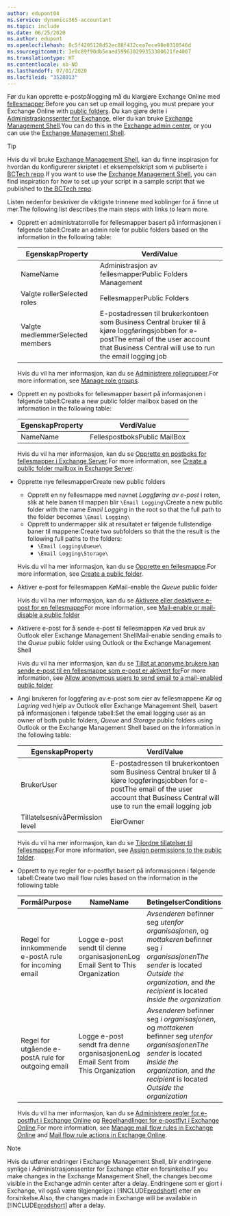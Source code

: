 ```yaml
---
author: edupont04
ms.service: dynamics365-accountant
ms.topic: include
ms.date: 06/25/2020
ms.author: edupont
ms.openlocfilehash: 8c5f4205128d52ec88f432cea7ece98e0310546d
ms.sourcegitcommit: 3e9c89f90db5eaed599630299353300621fe4007
ms.translationtype: HT
ms.contentlocale: nb-NO
ms.lasthandoff: 07/01/2020
ms.locfileid: "3528013"
---
```

<span data-ttu-id="078c8-101">Før du kan opprette e-postpålogging må du klargjøre Exchange Online med [fellesmapper](/exchange/collaboration/public-folders/public-folders?view=exchserver-2019).</span><span class="sxs-lookup"><span data-stu-id="078c8-101">Before you can set up email logging, you must prepare your Exchange Online with [public folders](/exchange/collaboration/public-folders/public-folders?view=exchserver-2019).</span></span> <span data-ttu-id="078c8-102">Du kan gjøre dette i [Administrasjonssenter for Exchange](/Exchange/architecture/client-access/exchange-admin-center?view=exchserver-2019), eller du kan bruke [Exchange Management Shell](/powershell/exchange/exchange-management-shell?view=exchange-ps).</span><span class="sxs-lookup"><span data-stu-id="078c8-102">You can do this in the [Exchange admin center](/Exchange/architecture/client-access/exchange-admin-center?view=exchserver-2019), or you can use the [Exchange Management Shell](/powershell/exchange/exchange-management-shell?view=exchange-ps).</span></span>  

> [!TIP]
> <span data-ttu-id="078c8-103">Hvis du vil bruke [Exchange Management Shell](/powershell/exchange/exchange-management-shell?view=exchange-ps), kan du finne inspirasjon for hvordan du konfigurerer skriptet i et eksempelskript som vi publiserte i [BCTech repo](https://github.com/microsoft/BCTech/tree/master/samples/EmailLogging).</span><span class="sxs-lookup"><span data-stu-id="078c8-103">If you want to use the [Exchange Management Shell](/powershell/exchange/exchange-management-shell?view=exchange-ps), you can find inspiration for how to set up your script in a sample script that we published to [the BCTech repo](https://github.com/microsoft/BCTech/tree/master/samples/EmailLogging).</span></span>

<span data-ttu-id="078c8-104">Listen nedenfor beskriver de viktigste trinnene med koblinger for å finne ut mer.</span><span class="sxs-lookup"><span data-stu-id="078c8-104">The following list describes the main steps with links to learn more.</span></span>  

- <span data-ttu-id="078c8-105">Opprett en administratorrolle for fellesmapper basert på informasjonen i følgende tabell:</span><span class="sxs-lookup"><span data-stu-id="078c8-105">Create an admin role for public folders based on the information in the following table:</span></span>

  |<span data-ttu-id="078c8-106">Egenskap</span><span class="sxs-lookup"><span data-stu-id="078c8-106">Property</span></span>        |<span data-ttu-id="078c8-107">Verdi</span><span class="sxs-lookup"><span data-stu-id="078c8-107">Value</span></span>                     |
  |----------------|--------------------------|
  |<span data-ttu-id="078c8-108">Name</span><span class="sxs-lookup"><span data-stu-id="078c8-108">Name</span></span>            |<span data-ttu-id="078c8-109">Administrasjon av fellesmapper</span><span class="sxs-lookup"><span data-stu-id="078c8-109">Public Folders Management</span></span> |
  |<span data-ttu-id="078c8-110">Valgte roller</span><span class="sxs-lookup"><span data-stu-id="078c8-110">Selected roles</span></span>  |<span data-ttu-id="078c8-111">Fellesmapper</span><span class="sxs-lookup"><span data-stu-id="078c8-111">Public Folders</span></span>            |
  |<span data-ttu-id="078c8-112">Valgte medlemmer</span><span class="sxs-lookup"><span data-stu-id="078c8-112">Selected members</span></span>|<span data-ttu-id="078c8-113">E-postadressen til brukerkontoen som Business Central bruker til å kjøre loggføringsjobben for e-post</span><span class="sxs-lookup"><span data-stu-id="078c8-113">The email of the user account that Business Central will use to run the email logging job</span></span>|

  <span data-ttu-id="078c8-114">Hvis du vil ha mer informasjon, kan du se [Administrere rollegrupper](/exchange/permissions/role-groups?view=exchserver-2019).</span><span class="sxs-lookup"><span data-stu-id="078c8-114">For more information, see [Manage role groups](/exchange/permissions/role-groups?view=exchserver-2019).</span></span>

- <span data-ttu-id="078c8-115">Opprett en ny postboks for fellesmapper basert på informasjonen i følgende tabell:</span><span class="sxs-lookup"><span data-stu-id="078c8-115">Create a new public folder mailbox based on the information in the following table:</span></span>

  |<span data-ttu-id="078c8-116">Egenskap</span><span class="sxs-lookup"><span data-stu-id="078c8-116">Property</span></span>        |<span data-ttu-id="078c8-117">Verdi</span><span class="sxs-lookup"><span data-stu-id="078c8-117">Value</span></span>                     |
  |----------------|--------------------------|
  |<span data-ttu-id="078c8-118">Name</span><span class="sxs-lookup"><span data-stu-id="078c8-118">Name</span></span>            |<span data-ttu-id="078c8-119">Fellespostboks</span><span class="sxs-lookup"><span data-stu-id="078c8-119">Public MailBox</span></span>            |

  <span data-ttu-id="078c8-120">Hvis du vil ha mer informasjon, kan du se [Opprette en postboks for fellesmapper i Exchange Server](/exchange/collaboration/public-folders/create-public-folder-mailboxes).</span><span class="sxs-lookup"><span data-stu-id="078c8-120">For more information, see [Create a public folder mailbox in Exchange Server](/exchange/collaboration/public-folders/create-public-folder-mailboxes).</span></span>  

- <span data-ttu-id="078c8-121">Opprette nye fellesmapper</span><span class="sxs-lookup"><span data-stu-id="078c8-121">Create new public folders</span></span>

  - <span data-ttu-id="078c8-122">Opprett en ny fellesmappe med navnet *Loggføring av e-post* i roten, slik at hele banen til mappen blir ```\Email Logging\```</span><span class="sxs-lookup"><span data-stu-id="078c8-122">Create a new public folder with the name *Email Logging* in the root so that the full path to the folder becomes ```\Email Logging\```</span></span>
  - <span data-ttu-id="078c8-123">Opprett to undermapper slik at resultatet er følgende fullstendige baner til mappene:</span><span class="sxs-lookup"><span data-stu-id="078c8-123">Create two subfolders so that the the result is the following full paths to the folders:</span></span>
    - ```\Email Logging\Queue\```
    - ```\Email Logging\Storage\```

  <span data-ttu-id="078c8-124">Hvis du vil ha mer informasjon, kan du se [Opprette en fellesmappe](/exchange/collaboration/public-folders/create-public-folders?view=exchserver-2019).</span><span class="sxs-lookup"><span data-stu-id="078c8-124">For more information, see [Create a public folder](/exchange/collaboration/public-folders/create-public-folders?view=exchserver-2019).</span></span>

- <span data-ttu-id="078c8-125">Aktiver e-post for fellesmappen *Kø*</span><span class="sxs-lookup"><span data-stu-id="078c8-125">Mail-enable the *Queue* public folder</span></span>

  <span data-ttu-id="078c8-126">Hvis du vil ha mer informasjon, kan du se [Aktivere eller deaktivere e-post for en fellesmappe](/exchange/collaboration/public-folders/mail-enable-or-disable?view=exchserver-2019)</span><span class="sxs-lookup"><span data-stu-id="078c8-126">For more information, see [Mail-enable or mail-disable a public folder](/exchange/collaboration/public-folders/mail-enable-or-disable?view=exchserver-2019)</span></span>

- <span data-ttu-id="078c8-127">Aktivere e-post for å sende e-post til fellesmappen *Kø* ved bruk av Outlook eller Exchange Management Shell</span><span class="sxs-lookup"><span data-stu-id="078c8-127">Mail-enable sending emails to the *Queue* public folder using Outlook or the Exchange Management Shell</span></span>

  <span data-ttu-id="078c8-128">Hvis du vil ha mer informasjon, kan du se [Tillat at anonyme brukere kan sende e-post til en fellesmappe som e-post er aktivert for](/exchange/collaboration/public-folders/mail-enable-or-disable?view=exchserver-2019#allow-anonymous-users-to-send-email-to-a-mail-enabled-public-folder)</span><span class="sxs-lookup"><span data-stu-id="078c8-128">For more information, see [Allow anonymous users to send email to a mail-enabled public folder](/exchange/collaboration/public-folders/mail-enable-or-disable?view=exchserver-2019#allow-anonymous-users-to-send-email-to-a-mail-enabled-public-folder)</span></span>

- <span data-ttu-id="078c8-129">Angi brukeren for loggføring av e-post som eier av fellesmappene *Kø* og *Lagring* ved hjelp av Outlook eller Exchange Management Shell, basert på informasjonen i følgende tabell:</span><span class="sxs-lookup"><span data-stu-id="078c8-129">Set the email logging user as an owner of both public folders, *Queue* and *Storage* public folders  using Outlook or the Exchange Management Shell based on the information in the following table:</span></span>

  |<span data-ttu-id="078c8-130">Egenskap</span><span class="sxs-lookup"><span data-stu-id="078c8-130">Property</span></span>        |<span data-ttu-id="078c8-131">Verdi</span><span class="sxs-lookup"><span data-stu-id="078c8-131">Value</span></span>                     |
  |----------------|--------------------------|
  |<span data-ttu-id="078c8-132">Bruker</span><span class="sxs-lookup"><span data-stu-id="078c8-132">User</span></span>            |<span data-ttu-id="078c8-133">E-postadressen til brukerkontoen som Business Central bruker til å kjøre loggføringsjobben for e-post</span><span class="sxs-lookup"><span data-stu-id="078c8-133">The email of the user account that Business Central will use to run the email logging job</span></span>|
  |<span data-ttu-id="078c8-134">Tillatelsesnivå</span><span class="sxs-lookup"><span data-stu-id="078c8-134">Permission level</span></span>|<span data-ttu-id="078c8-135">Eier</span><span class="sxs-lookup"><span data-stu-id="078c8-135">Owner</span></span>                     |

  <span data-ttu-id="078c8-136">Hvis du vil ha mer informasjon, kan du se [Tilordne tillatelser til fellesmapper](/exchange/collaboration-exo/public-folders/set-up-public-folders#step-3-assign-permissions-to-the-public-folder).</span><span class="sxs-lookup"><span data-stu-id="078c8-136">For more information, see [Assign permissions to the public folder](/exchange/collaboration-exo/public-folders/set-up-public-folders#step-3-assign-permissions-to-the-public-folder).</span></span>

- <span data-ttu-id="078c8-137">Opprett to nye regler for e-postflyt basert på informasjonen i følgende tabell:</span><span class="sxs-lookup"><span data-stu-id="078c8-137">Create two mail flow rules based on the information in the following table</span></span>

  |<span data-ttu-id="078c8-138">Formål</span><span class="sxs-lookup"><span data-stu-id="078c8-138">Purpose</span></span>  |<span data-ttu-id="078c8-139">Name</span><span class="sxs-lookup"><span data-stu-id="078c8-139">Name</span></span> |<span data-ttu-id="078c8-140">Betingelser</span><span class="sxs-lookup"><span data-stu-id="078c8-140">Conditions</span></span>                        |<span data-ttu-id="078c8-141">Handling</span><span class="sxs-lookup"><span data-stu-id="078c8-141">Action</span></span>                                       |
  |---------|-----|----------------------------------|---------------------------------------------|
  |<span data-ttu-id="078c8-142">Regel for innkommende e-post</span><span class="sxs-lookup"><span data-stu-id="078c8-142">A rule for incoming email</span></span> |<span data-ttu-id="078c8-143">Logge e-post sendt til denne organisasjonen</span><span class="sxs-lookup"><span data-stu-id="078c8-143">Log Email Sent to This Organization</span></span>|<span data-ttu-id="078c8-144">*Avsenderen* befinner seg *utenfor organisasjonen*, og *mottakeren* befinner seg *i organisasjonen*</span><span class="sxs-lookup"><span data-stu-id="078c8-144">*The sender* is located *Outside the organization*, and *the recipient* is located *Inside the organization*</span></span>|<span data-ttu-id="078c8-145">Sende blindkopi til e-postkontoen som er angitt for fellesmappen *Kø*</span><span class="sxs-lookup"><span data-stu-id="078c8-145">BCC the email account that is specified for the *Queue* public folder</span></span>|
  |<span data-ttu-id="078c8-146">Regel for utgående e-post</span><span class="sxs-lookup"><span data-stu-id="078c8-146">A rule for outgoing email</span></span> | <span data-ttu-id="078c8-147">Logge e-post sendt fra denne organisasjonen</span><span class="sxs-lookup"><span data-stu-id="078c8-147">Log Email Sent from This Organization</span></span> |<span data-ttu-id="078c8-148">*Avsenderen* befinner seg *i organisasjonen*, og *mottakeren* befinner seg *utenfor organisasjonen*</span><span class="sxs-lookup"><span data-stu-id="078c8-148">*The sender* is located *Inside the organization*, and *the recipient* is located *Outside the organization*</span></span>|<span data-ttu-id="078c8-149">Sende blindkopi til e-postkontoen som er angitt for fellesmappen *Kø*</span><span class="sxs-lookup"><span data-stu-id="078c8-149">BCC the email account that is specified for the *Queue* public folder</span></span>|
  
  <span data-ttu-id="078c8-150">Hvis du vil ha mer informasjon, kan du se [Administrere regler for e-postflyt i Exchange Online](/exchange/security-and-compliance/mail-flow-rules/manage-mail-flow-rules) og [Regelhandlinger for e-postflyt i Exchange Online](/exchange/security-and-compliance/mail-flow-rules/mail-flow-rule-action).</span><span class="sxs-lookup"><span data-stu-id="078c8-150">For more information, see [Manage mail flow rules in Exchange Online](/exchange/security-and-compliance/mail-flow-rules/manage-mail-flow-rules) and [Mail flow rule actions in Exchange Online](/exchange/security-and-compliance/mail-flow-rules/mail-flow-rule-action).</span></span>

> [!NOTE]
> <span data-ttu-id="078c8-151">Hvis du utfører endringer i Exchange Management Shell, blir endringene synlige i Administrasjonssenter for Exchange etter en forsinkelse.</span><span class="sxs-lookup"><span data-stu-id="078c8-151">If you make changes in the Exchange Management Shell, the changes become visible in the Exchange admin center after a delay.</span></span> <span data-ttu-id="078c8-152">Endringene som er gjort i Exchange, vil også være tilgjengelige i [!INCLUDE[prodshort](prodshort.md)] etter en forsinkelse.</span><span class="sxs-lookup"><span data-stu-id="078c8-152">Also, the changes made in Exchange will be available in [!INCLUDE[prodshort](prodshort.md)] after a delay.</span></span>
